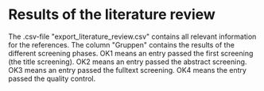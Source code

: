 # Results of the literature review
The .csv-file "export_literature_review.csv" contains all relevant information for the references. The column "Gruppen" contains the results of the different screening phases. OK1 means an entry passed the first screening (the title screening). OK2 means an entry passed the abstract screening. OK3 means an entry passed the fulltext screening. OK4 means the entry passed the quality control.
